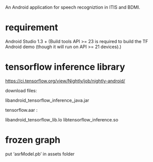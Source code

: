 An Android application for speech recogniztion in ITIS and BDMI. 

# requirement

Android Studio 1.3 + (Build tools API >= 23 is required to build the TF Android
demo (though it will run on API >= 21 devices).)

# tensorflow inference library

https://ci.tensorflow.org/view/Nightly/job/nightly-android/

download files:

libandroid_tensorflow_inference_java.jar

tensorflow.aar : 

libandroid_tensorflow_lib.lo
libtensorflow_inference.so


# frozen graph
put ‘asrModel.pb’ in assets folder


